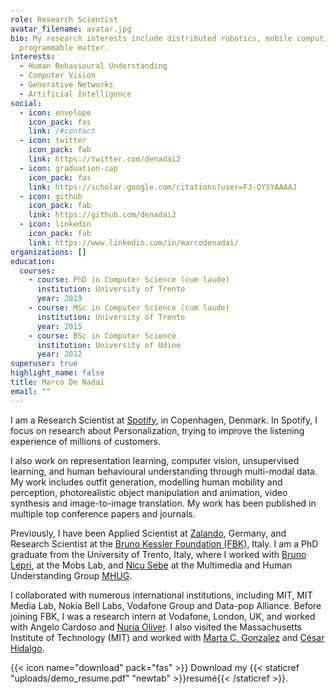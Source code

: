 ```yaml
---
role: Research Scientist
avatar_filename: avatar.jpg
bio: My research interests include distributed robotics, mobile computing and
  programmable matter.
interests:
  - Human Behavioural Understanding
  - Computer Vision
  - Generative Networks
  - Artificial Intelligence
social:
  - icon: envelope
    icon_pack: fas
    link: /#contact
  - icon: twitter
    icon_pack: fab
    link: https://twitter.com/denadai2
  - icon: graduation-cap
    icon_pack: fas
    link: https://scholar.google.com/citations?user=FJ-QYSYAAAAJ
  - icon: github
    icon_pack: fab
    link: https://github.com/denadai2
  - icon: linkedin
    icon_pack: fab
    link: https://www.linkedin.com/in/marcodenadai/
organizations: []
education:
  courses:
    - course: PhD in Computer Science (cum laude)
      institution: University of Trento
      year: 2019
    - course: MSc in Computer Science (cum laude)
      institution: University of Trento
      year: 2015
    - course: BSc in Computer Science
      institution: University of Udine
      year: 2012
superuser: true
highlight_name: false
title: Marco De Nadai
email: ""
---
```

I am a Research Scientist at [Spotify](http://www.spotify.com), in Copenhagen, Denmark. In Spotify, I focus on research about Personalization, trying to improve the listening experience of millions of customers.

I also work on representation learning, computer vision, unsupervised learning, and human behavioural understanding through multi-modal data. My work includes outfit generation, modelling human mobility and perception, photorealistic object manipulation and animation, video synthesis and image-to-image translation. My work has been published in multiple top conference papers and journals.

Previously, I have been Applied Scientist at [Zalando](https://www.zalando.com), Germany, and Research Scientist at the [Bruno Kessler Foundation (FBK)](https://www.fbk.eu/en/), Italy. I am a PhD graduate from the University of Trento, Italy, where I worked with [Bruno Lepri](https://scholar.google.it/citations?user=JfcopG0AAAAJ&hl=en), at the Mobs Lab, and [Nicu Sebe](http://disi.unitn.it/~sebe/) at the Multimedia and Human Understanding Group [MHUG](http://mhug.disi.unitn.it/). 

I collaborated with numerous international institutions, including MIT, MIT Media Lab, Nokia Bell Labs, Vodafone Group and Data-pop Alliance. Before joining FBK, I was a research intern at Vodafone, London, UK, and worked with Angelo Cardoso and [Nuria Oliver](https://www.nuriaoliver.com/). I also visited the Massachusetts Institute of Technology (MIT) and worked with [Marta C. Gonzalez](https://ced.berkeley.edu/ced/faculty-staff/marta-gonzalez) and [César Hidalgo](https://cesarhidalgo.com/).

{{< icon name="download" pack="fas" >}} Download my {{< staticref "uploads/demo_resume.pdf" "newtab" >}}resumé{{< /staticref >}}.